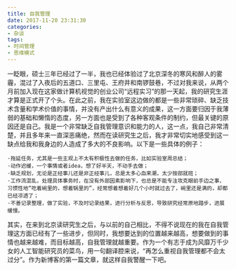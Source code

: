 ```yaml
---
title: 自我管理
date: 2017-11-20 23:31:30
categories:
- 杂谈
tags:
- 时间管理
- 思维模式
---
```


一眨眼，硕士三年已经过了一半，我也已经体验过了北京深冬的寒风和醉人的雾霾，混过了入夜后的五道口、三里屯、王府井和南锣鼓巷，不过对我来说，从两个月前加入现在这家做计算机视觉的创业公司“远程实习”的那一天起，我的研究生涯才算是正式开了个头。在此之前，我在实验室这边做的都是一些非常琐碎、缺乏技术含量和学术价值的事情，并没有产出什么有意义的成果，这一方面要归因于我薄弱的基础和懒惰的态度，另一方面也是受到了各种客观条件的制约，但最关键的原因还是自己。我是一个非常缺乏自我管理意识和能力的人，这一点，我自己非常清楚，并且多年来一直深恶痛绝，然而在读研究生之后，我才非常切实地感受到这一缺点给我和我身边的人造成了多大的不良影响。以下是一些具体的例子：

    ·拖延任务，尤其是一些主观上不太有积极性去做的任务，比如实验室周总结；
    ·动作迟缓，一个事情或者idea，想了好半天，不动手去做；
    ·缺乏规划，无论是正经事儿还是非正经事儿，总是太多心血来潮，太少按部就班；
    ·工作流混乱，处理具体事务时，在没有外部因素影响下，也总是不能专注攻克眼前手边之事，习惯性地“吃着碗里的，想着锅里的”，经常想着想着好几个小时就过去了，碗里还是满的，却都已经凉透了；
    ·不善记录整理，做了实验，不及时记录结果，进行分析与反思，导致研究经常原地踏步，进展缓慢。

其实，在来到北京读研究生之后，与以前的自己相比，不得不说现在的我在自我管理这方面已经有了一些进步，但同时，我想要达到的位置越来越高，想要做到的事情也越来越难，而目标越高，自我管理就越重要。作为一个有志于成为风靡万千少女的人工智能研究员的菜鸟，用一句翻译腔来说，“再怎么重视自我管理都不会太过分”。作为新博客的第一篇文章，就这样自我警醒一下吧。


